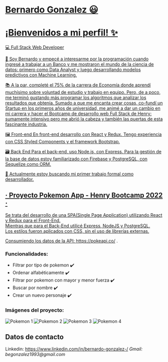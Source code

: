 
# <a href="https://www.linkedin.com/in/bernardo-gonzalez-/">Bernardo Gonzalez :smiley: 

# ¡Bienvenidos a mi perfil! :sparkles:
💻 Full Stack Web Developer 

👋 Soy Bernardo y empecé a interesarme por la programación cuando ingresé a trabajar a un Banco y me mostraron el mundo de la ciencia de datos: primero como Data Analyst y luego desarrollando modelos predictivos con Machine Learning. 

📚 A la par, completé el 75% de la carrera de Economía donde aprendí muchísimo sobre voluntad de estudio y trabajo en equipo. Pero, de a poco, me terminó gustando más programar los algoritmos que analizar los resultados que obtenía. Sumado a que me encanta crear cosas, co-fundí un Startup en los primeros años de universidad, me animé a dar un cambio en mi carrera y hacer el Bootcamp de desarrollo web Full Stack de Henry: sumamente intensivo pero me abrió la cabeza y también las puertas de esta fascinante industria. 

🖼 Front-end
En front-end desarrollo con React y Redux. Tengo experiencia con CSS Styled Components y el framework Bootstrap. 

🗃 Back End
Para el back-end, uso Node.js, con Express. Para la gestión de la base de datos estoy familiarizado con Firebase y PostgreSQL, con Sequelize como ORM.

🧐 Actualmente estoy buscando mi primer trabajo formal como desarrollador.
  

## · Proyecto Pokemon App - Henry Bootcamp 2022 ·

Se trata del desarrollo de una SPA(Single Page Application) utilizando React y Redux para el Front-End.  
Mientras que para el Back-End utilicé Express, NodeJS y PostgreSQL.  
Los estilos fueron aplicados con CSS, sin el uso de librerías externas.  

Consumiendo los datos de la API: https://pokeapi.co/ .

### Funcionalidades:
* Filtrar por tipo de pokemon :heavy_check_mark:
* Ordenar alfabéticamente :heavy_check_mark:
* Filtrar por pokemon con mayor y menor fuerza :heavy_check_mark:
* Buscar por nombre :heavy_check_mark:
* Crear un nuevo personaje :heavy_check_mark:

### Imágenes del proyecto:

![Pokemon 1](https://user-images.githubusercontent.com/60318571/160728886-b23ee6a4-2460-4fc0-a54c-4cf1cf331bf2.JPG)
![Pokemon 2](https://user-images.githubusercontent.com/60318571/160728650-bca1691a-6ab3-4819-ad05-52903b2187ab.JPG)
![Pokemon 3](https://user-images.githubusercontent.com/60318571/160728660-8a1efdd1-42b4-4d57-9e4f-10f4f1ee504c.JPG)
![Pokemon 4](https://user-images.githubusercontent.com/60318571/160728680-2a051530-e062-48ab-a736-ff651a72eadf.JPG)


## Datos de contacto
Linkedin: https://www.linkedin.com/in/bernardo-gonzalez-/      _Gmail: begonzalez1993@gmail.com_ 
